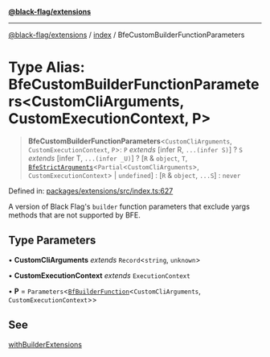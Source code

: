 [**@black-flag/extensions**][1]

---

[@black-flag/extensions][1] / [index][2] / BfeCustomBuilderFunctionParameters

# Type Alias: BfeCustomBuilderFunctionParameters\<CustomCliArguments, CustomExecutionContext, P>

> **BfeCustomBuilderFunctionParameters**<`CustomCliArguments`, `CustomExecutionContext`, `P`>: `P` _extends_ \[infer R, `...(infer S)`] ? `S` _extends_ \[infer T, `...(infer _U)`] ? \[`R` & `object`, `T`, [`BfeStrictArguments`][3]<`Partial`<`CustomCliArguments`>, `CustomExecutionContext`> | `undefined`] : \[`R` & `object`, `...S`] : `never`

Defined in: [packages/extensions/src/index.ts:627][4]

A version of Black Flag's `builder` function parameters that exclude yargs
methods that are not supported by BFE.

## Type Parameters

• **CustomCliArguments** _extends_ `Record`<`string`, `unknown`>

• **CustomExecutionContext** _extends_ `ExecutionContext`

• **P** = `Parameters`<[`BfBuilderFunction`][5]<`CustomCliArguments`, `CustomExecutionContext`>>

## See

[withBuilderExtensions][6]

[1]: ../../README.md
[2]: ../README.md
[3]: BfeStrictArguments.md
[4]: https://github.com/Xunnamius/black-flag/blob/1b1b5b597cf8302c1cc5affdd2e1dd9189034907/packages/extensions/src/index.ts#L627
[5]: BfBuilderFunction.md
[6]: ../functions/withBuilderExtensions.md
